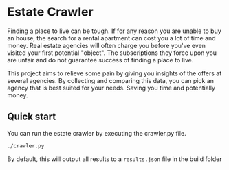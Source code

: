 # Estate Crawler

Finding a place to live can be tough. If for any reason you are unable 
to buy an house, the search for a rental apartment can cost you a lot 
of time and money. Real estate agencies will often charge you before
you've even visited your first potential "object". 
The subscriptions they force upon you are unfair and do not 
guarantee success of finding a place to live.

This project aims to relieve some pain by giving you insights of the 
offers at several agencies. By collecting and comparing this data, 
you can pick an agency that is best suited for your needs. 
Saving you time and potentially money.

## Quick start
You can run the estate crawler by executing the crawler.py file.

```bash
./crawler.py
```

By default, this will output all results to a `results.json` file in the build folder